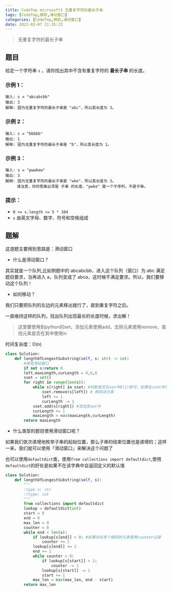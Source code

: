 ```yaml
---
title: CodeTop microsoft3 无重复字符的最长子串
tags: [CodeTop,微软,滑动窗口]
categories: [CodeTop,微软,滑动窗口]
date: 2022-03-07 21:35:23
---
```


>无重复字符的最长子串

## 题目

给定一个字符串 `s` ，请你找出其中不含有重复字符的 **最长子串** 的长度。

### 示例 1：

```
输入: s = "abcabcbb"
输出: 3 
解释: 因为无重复字符的最长子串是 "abc"，所以其长度为 3。
```

### 示例 2：

```
输入: s = "bbbbb"
输出: 1
解释: 因为无重复字符的最长子串是 "b"，所以其长度为 1。
```

### 示例 3：

```
输入: s = "pwwkew"
输出: 3
解释: 因为无重复字符的最长子串是 "wke"，所以其长度为 3。
     请注意，你的答案必须是 子串 的长度，"pwke" 是一个子序列，不是子串。
```

### 提示：

- `0 <= s.length <= 5 * 104`
- `s` 由英文字母、数字、符号和空格组成

## 题解

这道题主要用到思路是：滑动窗口

- 什么是滑动窗口？


其实就是一个队列,比如例题中的 abcabcbb，进入这个队列（窗口）为 abc 满足题目要求，当再进入 a，队列变成了 abca，这时候不满足要求。所以，我们要移动这个队列！

- 如何移动？


我们只要把队列的左边的元素移出就行了，直到重复字符之后。

一直维持这样的队列，找出队列出现最长的长度时候，求出解！

> 这里要使用到python的set，添加元素使用add，去除元素使用remove，查找元素是否在其中使用in

时间复杂度：O(n)

```python
class Solution:
    def lengthOfLongestSubstring(self, s: str) -> int:
        #使用滑动窗口
        if not s:return 0
        left,maxLength,curLength = 0,0,0
        sset = set()
        for right in range(len(s)):
            while s[right] in sset: #判断是否在set中O(1)即可，如果在sset中将left移动到重复字符后面所以是while
                sset.remove(s[left]) # 移除该元素
                left += 1
                curLength -= 1
            sset.add(s[right]) #添加至set中
            curLength += 1
            maxLength = max(maxLength,curLength)
        return maxLength
```

- 什么类型的题目使用滑动窗口呢？

如果我们依次递增地枚举子串的起始位置，那么子串的结束位置也是递增的；这样一来，我们就可以使用「滑动窗口」来解决这个问题了

也可以使用`defaultdict`类，使用`from collections import defaultdict`,使用`defaultdict`的好处是如果不在该字典中会返回定义的默认值

```python
class Solution:
    def lengthOfLongestSubstring(self, s):
        """
        :type s: str
        :rtype: int
        """
        from collections import defaultdict
        lookup = defaultdict(int)
        start = 0
        end = 0
        max_len = 0
        counter = 0
        while end < len(s):
            if lookup[s[end]] > 0: #如果存在多个相同的元素使用counter记录
                counter += 1
            lookup[s[end]] += 1
            end += 1
            while counter > 0:
                if lookup[s[start]] > 1:
                    counter -= 1
                lookup[s[start]] -= 1
                start += 1
            max_len = max(max_len, end - start)
        return max_len
```

